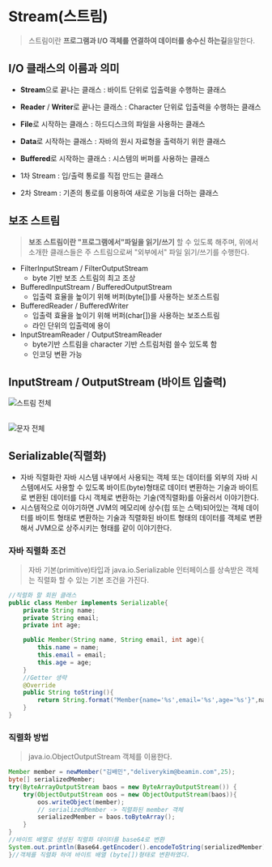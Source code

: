 # Stream(스트림)
>스트림이란 **프로그램과 I/O 객체를 연결하여 데이터를 송수신 하는길**을말한다.

## I/O 클래스의 이름과 의미
- **Stream**으로 끝나는 클래스 : 바이트 단위로 입출력을 수행하는 클래스
- **Reader** / **Writer**로 끝나는 클래스 : Character 단위로 입출력을 수행하는 클래스
- **File**로 시작하는 클래스 : 하드디스크의 파일을 사용하는 클래스
- **Data**로 시작하는 클래스 : 자바의 원시 자료형을 출력하기 위한 클래스
- **Buffered**로 시작하는 클래스 : 시스템의 버퍼를 사용하는 클래스

- 1차 Stream : 입/출력 통로를 직접 만드는 클래스
- 2차 Stream : 기존의 통로를 이용하여 새로운 기능을 더하는 클래스


## 보조 스트림
>**보조 스트림이란 "프로그램에서"파일을 읽기/쓰기** 할 수 있도록 해주며, 위에서 소개한 클래스들은 주 스트림으로써 "외부에서" 파일 읽기/쓰기를 수행한다.

- FilterInputStream / FilterOutputStream
    - byte 기반 보조 스트림의 최고 조상
- BufferedInputStream / BufferedOutputStream
    - 입출력 효율을 높이기 위해 버퍼(byte[])를 사용하는 보조스트림
- BufferedReader / BufferedWriter
    - 입출력 효율을 높이기 위해 버퍼(char[])을 사용하는 보조스트림
    - 라인 단위의 입출력에 용이
- InputStreamReader / OutputStreamReader
    - byte기반 스트림을 character 기반 스트림처럼 쓸수 있도록 함
    - 인코딩 변환 가능

## InputStream / OutputStream (바이트 입출력)

![스트림 전체](https://user-images.githubusercontent.com/60641307/77149510-18826b00-6ad5-11ea-942c-a02acfea9ef7.jpg)


## 

![문자 전체](https://user-images.githubusercontent.com/60641307/77149533-22a46980-6ad5-11ea-8a6a-b042e592d560.jpg)



## Serializable(직렬화)
- 자바 직렬화란 자바 시스템 내부에서 사용되는 객체 또는 데이터를 외부의 자바 시스템에서도 사용할 수 있도록 바이트(byte)형태로 데이터 변환하는 기술과 바이트로 변환된 데이터를 다시 객체로 변환하는 기술(역직렬화)를 아울러서 이야기한다.
- 시스템적으로 이야기하면 JVM의 메모리에 상수(힙 또는 스택)되어있는 객체 데이터를 바이트 형태로 변환하는 기술과 직렬화된 바이트 형태의 데이터를 객체로 변환해서 JVM으로 상주시키는 형태를 같이 이야기한다.

### 자바 직렬화 조건
>자바 기본(primitive)타입과 java.io.Serializable 인터페이스를 상속받은 객체는 직렬화 할 수 있는 기본 조건을 가진다.

```java
//직렬화 할 회원 클래스
public class Member implements Serializable{
    private String name;
    private String email;
    private int age;

    public Member(String name, String email, int age){
        this.name = name;
        this.email = email;
        this.age = age;
    }
    //Getter 생략
    @Override
    public String toString(){
        return String.format("Member{name='%s',email='%s',age='%s'}",name,email,age);
    }
}
```
### 직렬화 방법
>java.io.ObjectOutputStream 객체를 이용한다.

```java
Member member = newMember("김배민","deliverykim@beamin.com",25);
byte[] serializedMember;
try(ByteArrayOutputStream baos = new ByteArrayOutputStream()) {
    try(ObjectOutputStream oos = new ObjectOutputStream(baos)){
        oos.writeObject(member);
        // serializedMember -> 직렬화된 member 객체
        serializedMember = baos.toByteArray();
    }
}
//바이트 배열로 생성된 직렬화 데이터를 base64로 변환
System.out.println(Base64.getEncoder().encodeToString(serializedMember));
}//객체를 직렬화 하여 바이트 배열 (byte[])형태로 변환하였다.
```